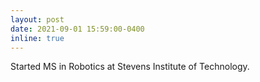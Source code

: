 ```yaml
---
layout: post
date: 2021-09-01 15:59:00-0400
inline: true
---
```


Started MS in Robotics at Stevens Institute of Technology.
